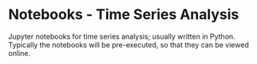 # Notebooks - Time Series Analysis

Jupyter notebooks for time series analysis; usually written in Python.
Typically the notebooks will be pre-executed, so that they can be viewed
online.